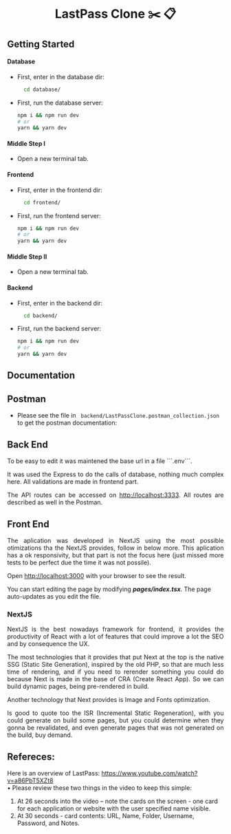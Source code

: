 <h1 align="center">
    <span>LastPass Clone  ✂️ 📋</span>
</h1>

## Getting Started

#### Database

- First, enter in the database dir:

  ```bash
    cd database/
  ```

- First, run the database server:

    ```bash
    npm i && npm run dev
    # or
    yarn && yarn dev
    ```

#### Middle Step I

- Open a new terminal tab.


#### Frontend

- First, enter in the frontend dir:

  ```bash
    cd frontend/
  ```

- First, run the frontend server:

    ```bash
    npm i && npm run dev
    # or
    yarn && yarn dev
    ```

#### Middle Step II

- Open a new terminal tab.

#### Backend

- First, enter in the backend dir:

  ```bash
    cd backend/
  ```

- First, run the backend server:

    ```bash
    npm i && npm run dev
    # or
    yarn && yarn dev
    ```

## Documentation

## Postman

- Please see the file in ``` backend/LastPassClone.postman_collection.json``` to get the postman documentation:

## Back End

<p align="justify">
To be easy to edit it was maintened the base url in a file ```.env```.
<p align="justify">
It was used the Express to do the calls of database, nothing much complex here. All validations are made in frontend part.</p>
<p align="justify">
The API routes</a> can be accessed on <a href="http://localhost:3333">http://localhost:3333</a>. All routes are described as well in the Postman.
</p>

## Front End

<p align="justify">
The aplication was developed in NextJS using the most possible otimizations tha the NextJS provides, follow in below more. This aplication has a ok responsivity, but that part is not the focus here (just missed more tests to be perfect due the time it was not possile).
</p>
<p align="justify">
Open <a href="http://localhost:3000">http://localhost:3000</a> with your browser to see the result.
<p align="justify">
</p>
You can start editing the page by modifying <strong><i>pages/index.tsx</i></strong>. The page auto-updates as you edit the file.
</p>

### NextJS

<p align="justify">
NextJS is the best nowadays framework for frontend, it provides the productivity of React with a lot of features that could improve a lot the SEO and by consequence the UX.
</p>
<p align="justify">
The most technologies that it provides that put Next at the top is the native SSG (Static Site Generation), inspired by the old PHP, so that are much less time of rendering, and if you need to rerender something you could do because Next is made in the base of CRA (Create React App). So we can build dynamic pages, being pre-rendered in build.
</p>
<p align="justify">
Another technology that Next provides is Image and Fonts optimization.
</p>
<p align="justify">
Is good to quote too the ISR (Incremental Static Regeneration), with you could generate on build some pages, but you could determine when they gonna be revalidated, and even generate pages that was not generated on the build, buy demand.
</p>

## Refereces:

Here is an overview of LastPass: https://www.youtube.com/watch?v=a86PbT5XZt8  
• Please review these two things in the video to keep this simple:
1.  At 26 seconds into the video – note the cards on the screen  - one card for each application or website with the user specified name visible.
2.  At 30 seconds - card contents: URL, Name, Folder, Username, Password, and Notes.
